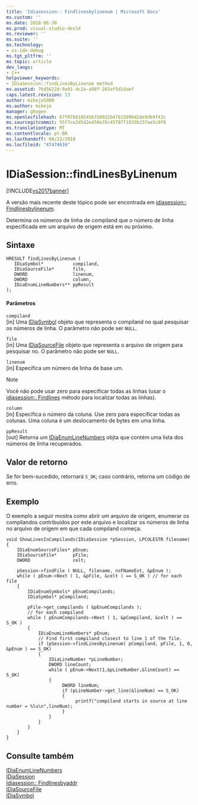 ```yaml
---
title: 'Idiasession:: Findlinesbylinenum | Microsoft Docs'
ms.custom: ''
ms.date: 2018-06-30
ms.prod: visual-studio-dev14
ms.reviewer: ''
ms.suite: ''
ms.technology:
- vs-ide-debug
ms.tgt_pltfrm: ''
ms.topic: article
dev_langs:
- C++
helpviewer_keywords:
- IDiaSession::findLinesByLinenum method
ms.assetid: 76d5622d-9a91-4c2a-a98f-263af5d1daef
caps.latest.revision: 13
author: mikejo5000
ms.author: mikejo
manager: ghogen
ms.openlocfilehash: 87f07bb105456310922b47615896d2de9db9f43c
ms.sourcegitcommit: 55f7ce2d5d2e458e35c45787f1935b237ee5c9f8
ms.translationtype: MT
ms.contentlocale: pt-BR
ms.lasthandoff: 08/22/2018
ms.locfileid: "47474616"
---
```

# <a name="idiasessionfindlinesbylinenum"></a>IDiaSession::findLinesByLinenum
[!INCLUDE[vs2017banner](../../includes/vs2017banner.md)]

A versão mais recente deste tópico pode ser encontrada em [idiasession:: Findlinesbylinenum](https://docs.microsoft.com/visualstudio/debugger/debug-interface-access/idiasession-findlinesbylinenum).  
  
Determina os números de linha de compiland que o número de linha especificada em um arquivo de origem está em ou próximo.  
  
## <a name="syntax"></a>Sintaxe  
  
```cpp#  
HRESULT findLinesByLinenum (   
   IDiaSymbol*           compiland,  
   IDiaSourceFile*       file,  
   DWORD                 linenum,  
   DWORD                 column,  
   IDiaEnumLineNumbers** ppResult  
);  
```  
  
#### <a name="parameters"></a>Parâmetros  
 `compiland`  
 [in] Uma [IDiaSymbol](../../debugger/debug-interface-access/idiasymbol.md) objeto que representa o compiland no qual pesquisar os números de linha. O parâmetro não pode ser `NULL`.  
  
 `file`  
 [in] Uma [IDiaSourceFile](../../debugger/debug-interface-access/idiasourcefile.md) objeto que representa o arquivo de origem para pesquisar no. O parâmetro não pode ser `NULL`.  
  
 `linenum`  
 [in] Especifica um número de linha de base um.  
  
> [!NOTE]
>  Você não pode usar zero para especificar todas as linhas (usar o [idiasession:: Findlines](../../debugger/debug-interface-access/idiasession-findlines.md) método para localizar todas as linhas).  
  
 `column`  
 [in] Especifica o número da coluna. Use zero para especificar todas as colunas. Uma coluna é um deslocamento de bytes em uma linha.  
  
 `ppResult`  
 [out] Retorna um [IDiaEnumLineNumbers](../../debugger/debug-interface-access/idiaenumlinenumbers.md) objta que contém uma lista dos números de linha recuperados.  
  
## <a name="return-value"></a>Valor de retorno  
 Se for bem-sucedido, retornará `S_OK`; caso contrário, retorna um código de erro.  
  
## <a name="example"></a>Exemplo  
 O exemplo a seguir mostra como abrir um arquivo de origem, enumerar os compilandos contribuídos por este arquivo e localizar os números de linha no arquivo de origem em que cada compiland começa.  
  
```cpp#  
void ShowLinesInCompilands(IDiaSession *pSession, LPCOLESTR filename)  
{  
    IDiaEnumSourceFiles* pEnum;  
    IDiaSourceFile*      pFile;  
    DWORD                celt;  
  
    pSession->findFile ( NULL, filename, nsFNameExt, &pEnum );  
    while ( pEnum->Next ( 1, &pFile, &celt ) == S_OK ) // for each file  
    {  
        IDiaEnumSymbols* pEnumCompilands;  
        IDiaSymbol* pCompiland;  
  
        pFile->get_compilands ( &pEnumCompilands );  
        // for each compiland  
        while ( pEnumCompilands->Next ( 1, &pCompiland, &celt ) == S_OK )  
        {  
            IDiaEnumLineNumbers* pEnum;  
            // Find first compiland closest to line 1 of the file.  
            if (pSession->findLinesByLinenum( pCompiland, pFile, 1, 0, &pEnum ) == S_OK)  
            {  
                IDiaLineNumber *pLineNumber;  
                DWORD lineCount;  
                while ( pEnum->Next(1,&pLineNumber,&lineCount) == S_OK)  
                {  
                     DWORD lineNum;  
                     if (pLineNumber->get_line(&lineNum) == S_OK)  
                     {  
                          printf("compiland starts in source at line number = %lu\n",lineNum);  
                     }  
                }  
            }  
        }  
    }  
}  
```  
  
## <a name="see-also"></a>Consulte também  
 [IDiaEnumLineNumbers](../../debugger/debug-interface-access/idiaenumlinenumbers.md)   
 [IDiaSession](../../debugger/debug-interface-access/idiasession.md)   
 [Idiasession:: Findlinesbyaddr](../../debugger/debug-interface-access/idiasession-findlinesbyaddr.md)   
 [IDiaSourceFile](../../debugger/debug-interface-access/idiasourcefile.md)   
 [IDiaSymbol](../../debugger/debug-interface-access/idiasymbol.md)



